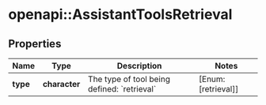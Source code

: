 # openapi::AssistantToolsRetrieval


## Properties
Name | Type | Description | Notes
------------ | ------------- | ------------- | -------------
**type** | **character** | The type of tool being defined: &#x60;retrieval&#x60; | [Enum: [retrieval]] 


